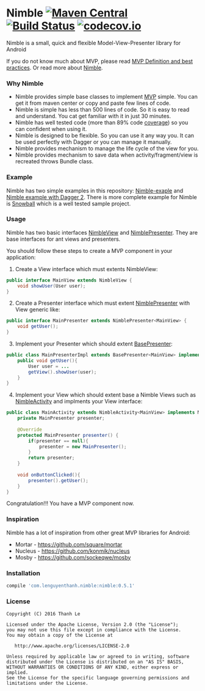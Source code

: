 # Nimble [![Maven Central](https://maven-badges.herokuapp.com/maven-central/com.lenguyenthanh.nimble/nimble/badge.svg?style=plastic)](https://maven-badges.herokuapp.com/maven-central/cz.jirutka.rsql/rsql-parser) [![Build Status](https://travis-ci.org/lenguyenthanh/nimble.svg?branch=master)](https://travis-ci.org/lenguyenthanh/nimble) [![codecov.io](https://codecov.io/github/lenguyenthanh/nimble/coverage.svg?branch=master)](https://codecov.io/github/lenguyenthanh/nimble?branch=master)

Nimble is a small, quick and flexible Model-View-Presenter library for Android

If you do not know much about MVP, please read [MVP Definition and best practices](http://lenguyenthanh.com/model-view-presentermvp-definitions-and-best-practices/).
Or read more about [Nimble](https://github.com/lenguyenthanh/nimble/wiki/Nimble).

### Why Nimble
* Nimble provides simple base classes to implement [MVP](https://github.com/lenguyenthanh/nimble/wiki/MVP) simple. You can get it from maven center or copy and paste few lines of code.
* Nimble is simple has less than 500 lines of code. So it is easy to read and understand. You cat get familiar with it in just 30 minutes.
* Nimble has well tested code (more than 89% code [coverage](https://codecov.io/github/lenguyenthanh/nimble?branch=master)) so you can confident when using it.
* Nimble is designed to be flexible. So you can use it any way you. It can be used perfectly with Dagger or you can manage it manually.
* Nimble provides mechanism to manage the life cycle of the view for you.
* Nimble provides mechanism to save data when activity/fragment/view is recreated throws Bundle class.

### Example
Nimble has two simple examples in this repository: [Nimble-exaple](https://github.com/lenguyenthanh/nimble/tree/master/nimble-example) and [Nimble example with Dagger 2](https://github.com/lenguyenthanh/nimble/tree/master/nimble-dagger2). There is more complete example for Nimble is [Snowball](https://github.com/lenguyenthanh/Snowball) which is a well tested sample project.

### Usage
Nimble has two basic interfaces [NimbleView](https://github.com/lenguyenthanh/nimble/blob/master/nimble-core/src/main/java/com/lenguyenthanh/nimble/NimbleView.java) and [NimblePresenter](https://github.com/lenguyenthanh/nimble/blob/master/nimble-core/src/main/java/com/lenguyenthanh/nimble/NimblePresenter.java). They are base interfaces for ant views and presenters.

You should follow these steps to create a MVP component in your application:

1. Create a View interface which must extents NimbleView:

  ```java
  public interface MainView extends NimbleView {
      void showUser(User user);
  }
  ```
2. Create a Presenter interface which must extent [NimblePresenter](https://github.com/lenguyenthanh/nimble/blob/master/nimble%2Fsrc%2Fmain%2Fjava%2Fcom%2Flenguyenthanh%2Fnimble%2FNimblePresenter.java) with View generic like:

  ```java
  public interface MainPresenter extends NimblePresenter<MainView> {
      void getUser();
  }
  ```
3. Implement your Presenter which should extent [BasePresenter](https://github.com/lenguyenthanh/nimble/blob/master/nimble-core/src/main/java/com/lenguyenthanh/nimble/BasePresenter.java):

  ```java
  public class MainPresenterImpl extends BasePresenter<MainView> implements MainPresenter {
      public void getUser(){
          User user = ...
          getView().showUser(user);
      }
  }
  ```
4. Implement your View which should extent base a Nimble Views such as [NimbleActivity](https://github.com/lenguyenthanh/nimble/blob/master/nimble-core/src/main/java/com/lenguyenthanh/nimble/view/NimbleActivity.java) and implments your View interface:

  ```java
  public class MainActivity extends NimbleActivity<MainView> implements MainView {
      private MainPresenter presenter;
      
      @Override
      protected MainPresenter presenter() {
          if(presenter == null){
              presenter = new MainPresenter();
          }
          return presenter;
      }
    
      void onButtonClicked(){
          presenter().getUser();
      }
  }
  ```

Congratulation!!! You have a MVP component now.

### Inspiration

Nimble has a lot of inspiration from other great MVP libraries for Android:

* Mortar - https://github.com/square/mortar
* Nucleus - https://github.com/konmik/nucleus
* Mosby - https://github.com/sockeqwe/mosby

### Installation
```gradle
compile 'com.lenguyenthanh.nimble:nimble:0.5.1'
```

### License

    Copyright (C) 2016 Thanh Le

    Licensed under the Apache License, Version 2.0 (the "License");
    you may not use this file except in compliance with the License.
    You may obtain a copy of the License at

       http://www.apache.org/licenses/LICENSE-2.0

    Unless required by applicable law or agreed to in writing, software
    distributed under the License is distributed on an "AS IS" BASIS,
    WITHOUT WARRANTIES OR CONDITIONS OF ANY KIND, either express or implied.
    See the License for the specific language governing permissions and
    limitations under the License.
